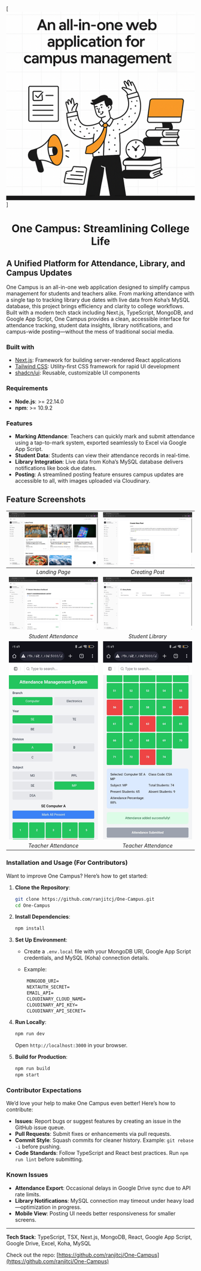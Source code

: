 [![](.github/screenshots/poster.png)]

<p align="center">
    <h1 align="center">One Campus: Streamlining College Life</h1>
</p>

## A Unified Platform for Attendance, Library, and Campus Updates

One Campus is an all-in-one web application designed to simplify campus management for students and teachers alike. From marking attendance with a single tap to tracking library due dates with live data from Koha’s MySQL database, this project brings efficiency and clarity to college workflows. Built with a modern tech stack including Next.js, TypeScript, MongoDB, and Google App Script, One Campus provides a clean, accessible interface for attendance tracking, student data insights, library notifications, and campus-wide posting—without the mess of traditional social media.

### Built with

- [Next.js](https://nextjs.org/): Framework for building server-rendered React applications
- [Tailwind CSS](https://tailwindcss.com/): Utility-first CSS framework for rapid UI development
- [shadcn/ui](https://ui.shadcn.com/): Reusable, customizable UI components

### Requirements

- **Node.js**: >= 22.14.0
- **npm**: >= 10.9.2

### Features

- **Marking Attendance**: Teachers can quickly mark and submit attendance using a tap-to-mark system, exported seamlessly to Excel via Google App Script.
- **Student Data**: Students can view their attendance records in real-time.
- **Library Integration**: Live data from Koha’s MySQL database delivers notifications like book due dates.
- **Posting**: A streamlined posting feature ensures campus updates are accessible to all, with images uploaded via Cloudinary.

## Feature Screenshots

|         ![Landing Page](.github/screenshots/Landing%20Page.png)         |             ![Creating Post](.github/screenshots/Post.png)              |
| :---------------------------------------------------------------------: | :---------------------------------------------------------------------: |
|                             _Landing Page_                              |                             _Creating Post_                             |
|   ![Student Attendance](.github/screenshots/Student%20Attendance.png)   |  ![Student Library](.github/screenshots/Student%20Library%20Data.png)   |
|                          _Student Attendance_                           |                            _Student Library_                            |
| ![Teacher Attendance](.github/screenshots/Teacher%20Attendance%201.jpg) | ![Teacher Attendance](.github/screenshots/Teacher%20Attendance%202.jpg) |
|                          _Teacher Attendance_                           |                          _Teacher Attendance_                           |

### Installation and Usage (For Contributors)

Want to improve One Campus? Here’s how to get started:

1. **Clone the Repository**:
   ```bash
   git clone https://github.com/ranjitcj/One-Campus.git
   cd One-Campus
   ```
2. **Install Dependencies**:
   ```bash
   npm install
   ```
3. **Set Up Environment**:

   - Create a `.env.local` file with your MongoDB URI, Google App Script credentials, and MySQL (Koha) connection details.
   - Example:

     ```
      MONGODB_URI=
      NEXTAUTH_SECRET=
      EMAIL_API=
      CLOUDINARY_CLOUD_NAME=
      CLOUDINARY_API_KEY=
      CLOUDINARY_API_SECRET=
     ```

4. **Run Locally**:
   ```bash
   npm run dev
   ```
   Open `http://localhost:3000` in your browser.
5. **Build for Production**:
   ```bash
   npm run build
   npm start
   ```

### Contributor Expectations

We’d love your help to make One Campus even better! Here’s how to contribute:

- **Issues**: Report bugs or suggest features by creating an issue in the GitHub issue queue.
- **Pull Requests**: Submit fixes or enhancements via pull requests.
- **Commit Style**: Squash commits for cleaner history. Example: `git rebase -i` before pushing.
- **Code Standards**: Follow TypeScript and React best practices. Run `npm run lint` before submitting.

### Known Issues

- **Attendance Export**: Occasional delays in Google Drive sync due to API rate limits.
- **Library Notifications**: MySQL connection may timeout under heavy load—optimization in progress.
- **Mobile View**: Posting UI needs better responsiveness for smaller screens.

---

**Tech Stack**: TypeScript, TSX, Next.js, MongoDB, React, Google App Script, Google Drive, Excel, Koha, MySQL

Check out the repo: [https://github.com/ranjitcj/One-Campus](https://github.com/ranjitcj/One-Campus)

